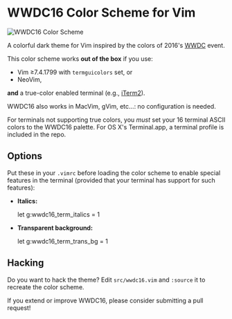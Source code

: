 # WWDC16 Color Scheme for Vim

![WWDC16 Color Scheme](https://raw.github.com/lifepillar/Resources/master/wwdc16/wwdc16.png)

A colorful dark theme for Vim inspired by the colors of 2016's
[WWDC](https://developer.apple.com/wwdc/) event.

This color scheme works **out of the box** if you use:

- Vim ≥7.4.1799 with `termguicolors` set, or
- NeoVim,

**and** a true-color enabled terminal (e.g., [iTerm2](https://www.iterm2.com)).

WWDC16 also works in MacVim, gVim, etc…: no configuration is needed.

For terminals not supporting true colors, you *must* set your 16 terminal ASCII
colors to the WWDC16 palette. For OS X's Terminal.app, a terminal profile is
included in the repo.


## Options

Put these in your `.vimrc` before loading the color scheme to enable special
features in the terminal (provided that your terminal has support for such
features):

- **Italics:**

    let g:wwdc16_term_italics = 1

- **Transparent background:**

    let g:wwdc16_term_trans_bg = 1


## Hacking

Do you want to hack the theme? Edit `src/wwdc16.vim` and `:source` it to
recreate the color scheme.

If you extend or improve WWDC16, please consider submitting a pull request!

